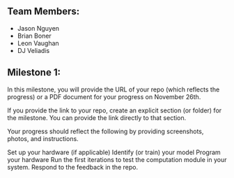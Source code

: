 ## Team Members:
- Jason Nguyen
- Brian Boner
- Leon Vaughan
- DJ Veliadis

## Milestone 1: 
In this milestone, you will provide the URL of your repo (which reflects the progress) or a PDF document for your progress on November 26th.

If you provide the link to your repo, create an explicit section (or folder) for the milestone. You can provide the link directly to that section.

Your progress should reflect the following by providing screenshots, photos, and instructions.

Set up your hardware (if applicable)
Identify (or train) your model 
Program your hardware
Run the first iterations to test the computation module in your system.
Respond to the feedback in the repo.

